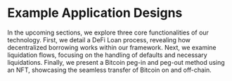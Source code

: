 # Example Application Designs

In the upcoming sections, we explore three core functionalities of our technology. First, we detail a DeFi Loan process, revealing how decentralized borrowing works within our framework. Next, we examine liquidation flows, focusing on the handling of defaults and necessary liquidations. Finally, we present a Bitcoin peg-in and peg-out method using an NFT, showcasing the seamless transfer of Bitcoin on and off-chain.
